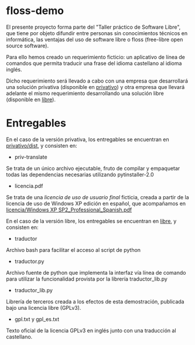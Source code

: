 floss-demo
==========

El presente proyecto forma parte del "Taller práctico de Software Libre", que tiene por objeto difundir entre personas sin conocimientos técnicos en informática, las ventajas del uso de software libre o floss (free-libre open source software).

Para ello hemos creado un requerimiento ficticio: un aplicativo de línea de comandos que permita traducir una frase del idioma castellano al idioma inglés.

Dicho requerimiento será llevado a cabo con una empresa que desarrollará una solución privativa (disponible en [privativo](https://github.com/opensas/floss-demo/tree/master/privativo)) y otra empresa que llevará adelante el mismo requerimiento desarrollando una solución libre (disponible en [libre](https://github.com/opensas/floss-demo/tree/master/libre)).

Entregables
===========

En el caso de la versión privativa, los entregables se encuentran en [privativo/dist](https://github.com/opensas/floss-demo/tree/master/privativo/dist), y consisten en:

- priv-translate

Se trata de un único archivo ejecutable, fruto de compilar y empaquetar todas las dependencias necesarias utilizando pytinstaller-2.0

- licencia.pdf

Se trata de una _licencia de uso de usuario final_ ficticia, creada a partir de la licencia de uso de Windows XP edición en español, que acompañamos en [licencia/Windows XP SP2_Professional_Spanish.pdf](https://github.com/opensas/floss-demo/blob/master/privativo/licencia/Windows%20XP%20SP2_Professional_Spanish.pdf)

En el caso de la versión libre, los entregables se encuentran en [libre](https://github.com/opensas/floss-demo/tree/master/privativo/dist), y consisten en:

- traductor

Archivo bash para facilitar el acceso al script de python

- traductor.py

Archivo fuente de python que implementa la interfaz vía línea de comando para utilizar la funcionalidad provista por la librería traductor_lib.py

- traductor_lib.py

Librería de terceros creada a los efectos de esta demostración, publicada bajo una licencia libre (GPLv3).

- gpl.txt y gpl_es.txt

Texto oficial de la licencia GPLv3 en inglés junto con una traducción al castellano.